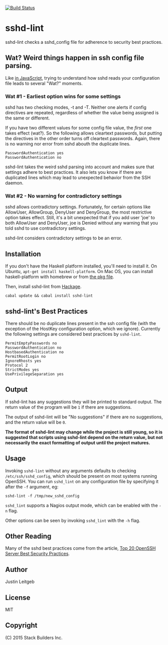 [![Build Status](https://travis-ci.org/stackbuilders/sshd-lint.svg)](https://travis-ci.org/stackbuilders/sshd-lint)

# sshd-lint

sshd-lint checks a sshd_config file for adherence to security best
practices.

## Wat? Weird things happen in ssh config file parsing.

Like [in JavaScript](https://www.destroyallsoftware.com/talks/wat),
trying to understand how sshd reads your configuration file leads to
several "Wat?" moments.

### Wat #1 - Earliest option wins for some settings

sshd has two checking modes, -t and -T. Neither one alerts if config
directives are repeated, regardless of whether the value being
assigned is the same or different.

If you have two different values for some config file value, the
*first* one takes effect (wat?). So the following allows cleartext
passwords, but putting the directives in the other order turns off
cleartext passwords. Again, there is no warning nor error from sshd
abouth the duplicate lines.

```
PasswordAuthentication yes
PasswordAuthentication no
```

sshd-lint takes the weird sshd parsing into account and makes sure
that settings adhere to best practices. It also lets you know if there
are duplicated lines which may lead to unexpected behavior from the
SSH daemon.

### Wat #2 - No warning for contradictory settings

sshd allows contradictory settings. Fortunately, for certain options
like AllowUser, AllowGroup, DenyUser and DenyGroup, the most
restrictive option takes effect. Still, it's a bit unexpected that if
you add user 'joe' to both AllowUser and DenyUser, joe is Denied
without any warning that you told sshd to use contradictory settings.

sshd-lint considers contradictory settings to be an error.

## Installation

If you don't have the Haskell platform installed, you'll need to
install it. On Ubuntu, `apt-get install haskell-platform`. On Mac OS,
you can install haskell-platform with homebrew or from
[the pkg file](https://www.haskell.org/platform/mac.html).

Then, install sshd-lint from [Hackage](http://hackage.haskell.org/).

```
cabal update && cabal install sshd-lint
```

## sshd-lint's Best Practices

There should be no duplicate lines present in the ssh config file
(with the exception of the HostKey configuration option, which we
ignore). Currently the following settings are considered best
practices by `sshd-lint`.

```
PermitEmptyPasswords no
PasswordAuthentication no
HostbasedAuthentication no
PermitRootLogin no
IgnoreRhosts yes
Protocol 2
StrictModes yes
UsePrivilegeSeparation yes
```

## Output

If sshd-lint has any suggestions they will be printed to standard
output. The return value of the program will be `1` if there are
suggestions.

The output of sshd-lint will be "No suggestions" if there are no
suggestions, and the return value will be `0`.

**The format of sshd-lint may change while the project is still young,
so it is suggested that scripts using sshd-lint depend on the return
value, but not necessarily the exact formatting of output until the
project matures.**

## Usage

Invoking `sshd-lint` without any arguments defaults to checking
`/etc/ssh/sshd_config`, which should be present on most systems
running OpenSSH. You can run `sshd_lint` on any configuration file
by specifying it after the `-f` argument, eg:

```
sshd-lint -f /tmp/new_sshd_config
```

`sshd_lint` supports a Nagios output mode, which can be enabled with
the `-n` flag.

Other options can be seen by invoking `sshd_lint` with the `-h` flag.

## Other Reading

Many of the sshd best practices come from the article, [Top 20 OpenSSH
Server Best Security
Practices](http://www.cyberciti.biz/tips/linux-unix-bsd-openssh-server-best-practices.html).


## Author

Justin Leitgeb

## License

MIT

## Copyright

(C) 2015 Stack Builders Inc.
